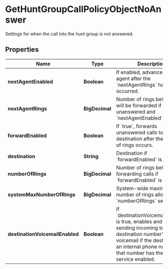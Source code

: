 

# GetHuntGroupCallPolicyObjectNoAnswer

Settings for when the call into the hunt group is not answered.

## Properties

| Name | Type | Description | Notes |
|------------ | ------------- | ------------- | -------------|
|**nextAgentEnabled** | **Boolean** | If enabled, advance to next agent after the &#x60;nextAgentRings&#x60; has occurred. |  |
|**nextAgentRings** | **BigDecimal** | Number of rings before call will be forwarded if unanswered and &#x60;nextAgentEnabled&#x60; is true. |  |
|**forwardEnabled** | **Boolean** | If &#x60;true&#x60;, forwards unanswered calls to the destination after the number of rings occurs. |  |
|**destination** | **String** | Destination if &#x60;forwardEnabled&#x60; is True. |  [optional] |
|**numberOfRings** | **BigDecimal** | Number of rings before forwarding calls if &#x60;forwardEnabled&#x60; is true. |  |
|**systemMaxNumberOfRings** | **BigDecimal** | System-wide maximum number of rings allowed for &#x60;numberOfRings&#x60; setting. |  |
|**destinationVoicemailEnabled** | **Boolean** | If &#x60;destinationVoicemailEnabled&#x60; is true, enables and disables sending incoming to destination number&#39;s voicemail if the destination is an internal phone number and that number has the voicemail service enabled. |  |



